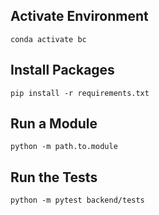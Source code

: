 
## Activate Environment 
```
conda activate bc
```

## Install Packages
```
pip install -r requirements.txt
```

## Run a Module
```
python -m path.to.module
```

## Run the Tests

```
python -m pytest backend/tests
```

